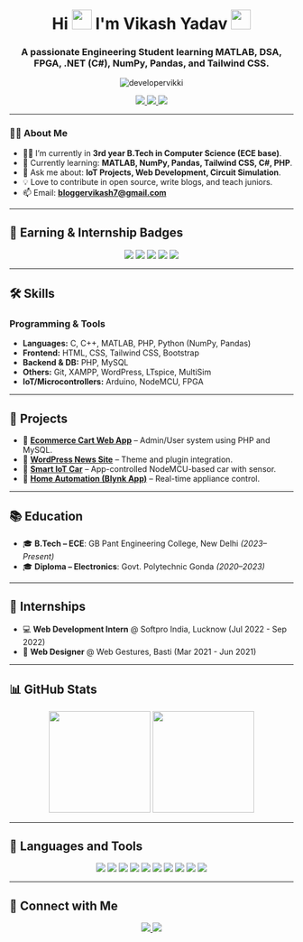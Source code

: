 <!----------------------------------- Heading Section ------------------------------------>
<h1 align="center"> 
    Hi
    <img src="https://media.giphy.com/media/hvRJCLFzcasrR4ia7z/giphy.gif" width="35px"/>
    I'm Vikash Yadav 
    <img src="https://media.giphy.com/media/WUlplcMpOCEmTGBtBW/giphy.gif" width="35px"/>
</h1>

<h3 align="center">
  A passionate Engineering Student learning MATLAB, DSA, FPGA, .NET (C#), NumPy, Pandas, and Tailwind CSS.
</h3>

<p align="center">
  <img src="https://komarev.com/ghpvc/?username=developervikki&label=Profile%20Views&color=0e75b6&style=for-the-badge" alt="developervikki" />
</p>

<!----------------------------------- Social Links ------------------------------------>
<p align="center">
  <a href="https://www.linkedin.com/in/vikashyadavbasti" target="_blank">
    <img src="https://img.shields.io/badge/LinkedIn-blue?style=for-the-badge&logo=linkedin&logoColor=white" />
  </a>
  <a href="mailto:typhonya@gmail.com">
    <img src="https://img.shields.io/badge/Gmail-D14836?style=for-the-badge&logo=gmail&logoColor=white" />
  </a>
  <a href="https://flutterfever.com" target="_blank">
    <img src="https://img.shields.io/badge/Portfolio-18A303?style=for-the-badge&logo=ionic&logoColor=white" />
  </a>
</p>

---

### 👨‍🎓 About Me

- 👨‍💻 I’m currently in **3rd year B.Tech in Computer Science (ECE base)**.
- 🌱 Currently learning: **MATLAB, NumPy, Pandas, Tailwind CSS, C#, PHP**.
- 💬 Ask me about: **IoT Projects, Web Development, Circuit Simulation**.
- 💡 Love to contribute in open source, write blogs, and teach juniors.
- 📫 Email: **bloggervikash7@gmail.com**

---

## 🏅 Earning & Internship Badges

<p align="center">
  <img src="https://img.shields.io/badge/Freelancer-Success-green?style=for-the-badge&logo=fiverr&logoColor=white" />
  <img src="https://img.shields.io/badge/Internship-Softpro%20India-blue?style=for-the-badge&logo=bookstack&logoColor=white" />
  <img src="https://img.shields.io/badge/Internship-Web%20Gestures-yellow?style=for-the-badge&logo=vercel&logoColor=black" />
  <img src="https://img.shields.io/badge/Project-Ecommerce%20App-red?style=for-the-badge&logo=php&logoColor=white" />
  <img src="https://img.shields.io/badge/IoT-Smart%20Car-orange?style=for-the-badge&logo=arduino&logoColor=white" />
</p>

---

## 🛠 Skills

### Programming & Tools
- **Languages:** C, C++, MATLAB, PHP, Python (NumPy, Pandas)
- **Frontend:** HTML, CSS, Tailwind CSS, Bootstrap
- **Backend & DB:** PHP, MySQL
- **Others:** Git, XAMPP, WordPress, LTspice, MultiSim
- **IoT/Microcontrollers:** Arduino, NodeMCU, FPGA

---

## 🚀 Projects

- 🔹 **[Ecommerce Cart Web App](#)** – Admin/User system using PHP and MySQL.
- 🔹 **[WordPress News Site](https://theupreport.com/)** – Theme and plugin integration.
- 🔹 **[Smart IoT Car](#)** – App-controlled NodeMCU-based car with sensor.
- 🔹 **[Home Automation (Blynk App)](#)** – Real-time appliance control.

---

## 📚 Education

- 🎓 **B.Tech – ECE**: GB Pant Engineering College, New Delhi _(2023–Present)_
- 🎓 **Diploma – Electronics**: Govt. Polytechnic Gonda _(2020–2023)_

---

## 💼 Internships

- 💻 **Web Development Intern** @ Softpro India, Lucknow (Jul 2022 - Sep 2022)
- 🎨 **Web Designer** @ Web Gestures, Basti (Mar 2021 - Jun 2021)

---

## 📊 GitHub Stats

<p align="center">
  <img height="180em" src="https://github-readme-stats-eight-theta.vercel.app/api?username=developervikki&show_icons=true&theme=radical&count_private=true" />
  <img height="180em" src="https://streak-stats.demolab.com?user=developervikki&theme=radical" />
</p>

---

## 🔗 Languages and Tools

<p align="center">
  <img src="https://img.shields.io/badge/Python-3776AB?style=for-the-badge&logo=python&logoColor=white" />
  <img src="https://img.shields.io/badge/Numpy-013243?style=for-the-badge&logo=numpy&logoColor=white" />
  <img src="https://img.shields.io/badge/Pandas-150458?style=for-the-badge&logo=pandas&logoColor=white" />
  <img src="https://img.shields.io/badge/Tailwind%20CSS-06B6D4?style=for-the-badge&logo=tailwind-css&logoColor=white" />
  <img src="https://img.shields.io/badge/C-00599C?style=for-the-badge&logo=c&logoColor=white" />
  <img src="https://img.shields.io/badge/C++-00599C?style=for-the-badge&logo=c%2B%2B&logoColor=white" />
  <img src="https://img.shields.io/badge/PHP-777BB4?style=for-the-badge&logo=php&logoColor=white" />
  <img src="https://img.shields.io/badge/MySQL-005C84?style=for-the-badge&logo=mysql&logoColor=white" />
  <img src="https://img.shields.io/badge/XAMPP-FB7A24?style=for-the-badge&logo=xampp&logoColor=white" />
  <img src="https://img.shields.io/badge/Git-F05032?style=for-the-badge&logo=git&logoColor=white" />
</p>

---

## 📱 Connect with Me

<p align="center">
  <a href="mailto:vky9670480893@gmail.com">
    <img src="https://img.shields.io/badge/Gmail-D14836?style=for-the-badge&logo=gmail&logoColor=white" />
  </a>
  <a href="https://twitter.com/developervikki">
    <img src="https://img.shields.io/twitter/follow/developervikki?logo=twitter&style=for-the-badge" />
  </a>
</p>

